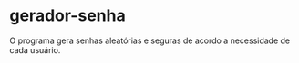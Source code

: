 # gerador-senha
O programa gera senhas aleatórias e seguras de acordo a necessidade de cada usuário.
